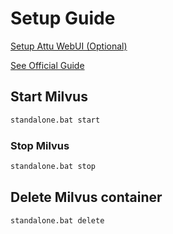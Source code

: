 # Setup Guide

[Setup Attu WebUI (Optional)](https://github.com/zilliztech/attu)

[See Official Guide](https://milvus.io/docs/zh/install_standalone-windows.md)

## Start Milvus

```cmd
standalone.bat start
```

### Stop Milvus

```cmd
standalone.bat stop
```

## Delete Milvus container

```cmd
standalone.bat delete
```